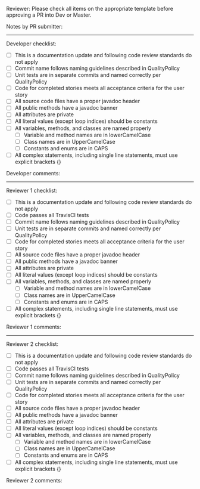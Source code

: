Reviewer: Please check all items on the appropriate template before approving a PR into Dev or Master.

Notes by PR submitter:



---
Developer checklist:
- [ ] This is a documentation update and following code review standards do not apply
- [ ] Commit name follows naming guidelines described in QualityPolicy
- [ ] Unit tests are in separate commits and named correctly per QualityPolicy
- [ ] Code for completed stories meets all acceptance criteria for the user story
- [ ] All source code files have a proper javadoc header
- [ ] All public methods have a javadoc banner
- [ ] All attributes are private
- [ ] All literal values (except loop indices) should be constants
- [ ] All variables, methods, and classes are named properly
  - [ ] Variable and method names are in lowerCamelCase
  - [ ] Class names are in UpperCamelCase
  - [ ] Constants and enums are in CAPS
- [ ] All complex statements, including single line statements, must use explicit brackets {}

Developer comments:


---
Reviewer 1 checklist:
- [ ] This is a documentation update and following code review standards do not apply
- [ ] Code passes all TravisCI tests
- [ ] Commit name follows naming guidelines described in QualityPolicy
- [ ] Unit tests are in separate commits and named correctly per QualityPolicy
- [ ] Code for completed stories meets all acceptance criteria for the user story
- [ ] All source code files have a proper javadoc header
- [ ] All public methods have a javadoc banner
- [ ] All attributes are private
- [ ] All literal values (except loop indices) should be constants
- [ ] All variables, methods, and classes are named properly
  - [ ] Variable and method names are in lowerCamelCase
  - [ ] Class names are in UpperCamelCase
  - [ ] Constants and enums are in CAPS
- [ ] All complex statements, including single line statements, must use explicit brackets {}

Reviewer 1 comments:


---
Reviewer 2 checklist:
- [ ] This is a documentation update and following code review standards do not apply
- [ ] Code passes all TravisCI tests
- [ ] Commit name follows naming guidelines described in QualityPolicy
- [ ] Unit tests are in separate commits and named correctly per QualityPolicy
- [ ] Code for completed stories meets all acceptance criteria for the user story
- [ ] All source code files have a proper javadoc header
- [ ] All public methods have a javadoc banner
- [ ] All attributes are private
- [ ] All literal values (except loop indices) should be constants
- [ ] All variables, methods, and classes are named properly
  - [ ] Variable and method names are in lowerCamelCase
  - [ ] Class names are in UpperCamelCase
  - [ ] Constants and enums are in CAPS
- [ ] All complex statements, including single line statements, must use explicit brackets {}

Reviewer 2 comments:

